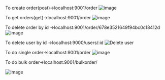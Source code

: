 To create order(post)->localhost:9001/order
![image](https://github.com/user-attachments/assets/cc470a0e-3e03-491b-917f-389e0a7a6c83)

To get orders(get)->localhost:9001/order
![image](https://github.com/user-attachments/assets/34b752a6-c502-48a5-9597-ebfed71b3d69)

To delete order by id ->localhost:9001/order/678e3521649f94bc0c18412d
![image](https://github.com/user-attachments/assets/2d88ddb6-7612-456e-8a62-2654a903b3ae)

To delete user by id ->localhost:9000/users/:id
![Delete user](https://github.com/user-attachments/assets/93b14c5d-8d64-4d2d-9ff2-411eaf39353e)

To do single order->localhost:9001/order
![image](https://github.com/user-attachments/assets/7f9a4d74-ca0e-4122-acc3-2c2ad49ec500)



To do bulk order->localhost:9001/bulkorder/

![image](https://github.com/user-attachments/assets/a1894e6a-4bc0-426c-9d13-ec09609b4fb5)
